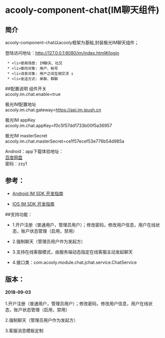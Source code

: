 acooly-component-chat(IM聊天组件)
====

## 简介

acooly-component-chat以acooly框架为基础,封装极光IM聊天组件；

登陆访问地址：http://127.0.0.1:8080/im/index.html#/login


	 * <li>使用场景: IM聊天、社交
	 * <li>面向对象: 用户、帐号
	 * <li>消息对象: 用户之间互相交流 s
	 * <li>发送方式: 单聊、群聊


##配置说明
组件开关<br/>
acooly.im.chat.enable=true

极光IM配置地址<br/>
acooly.im.chat.gateway=https://api.im.jpush.cn

极光IM appKey<br/>
acooly.im.chat.appKey=f0c5f57dd1733b00f5a36957

极光IM masterSecret<br/>
acooly.im.chat.masterSecret=ce1f57ecef53e776b54d985a


Android：app下载体验地址：<br/>
[百度网盘](https://pan.baidu.com/s/1U0Tk5NBpCEGkjw_Apb8MMw)   
密码：zzy1
	 

## 参考：

* [Android IM SDK 开发指南](https://docs.jiguang.cn/jmessage/client/im_sdk_android/) 

* [IOS IM SDK 开发指南](https://docs.jiguang.cn/jmessage/client/im_sdk_ios/) 

##支持功能：
* 1.开户注册（普通用户，管理员用户）；修改密码，修改用户信息，用户在线状态，账户状态管理（启用，禁用）

* 2.强制聊天（管理员用户作为发起方）

* 3.支持在线客服模式，由服务端动态指定在线客服主动发起聊天

* 4.接口类：com.acooly.module.chat.jchat.service.ChatService


## 版本：
#### 2018-09-03

1.开户注册（普通用户，管理员用户）；修改密码，修改用户信息，用户在线状态，账户状态管理（启用，禁用）

2.强制聊天（管理员用户作为发起方）

3.客服消息模板定制
	


